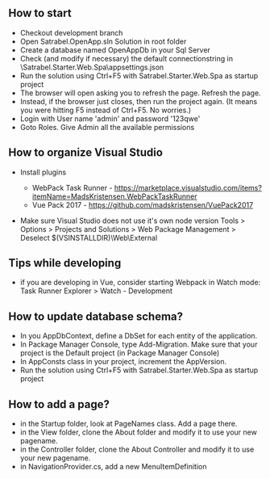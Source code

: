 ## How to start
* Checkout development branch
* Open Satrabel.OpenApp.sln Solution in root folder
* Create a database named OpenAppDb in your Sql Server
* Check (and modify if necessary) the default connectionstring in \Satrabel.Starter.Web.Spa\appsettings.json 
* Run the solution using Ctrl+F5 with Satrabel.Starter.Web.Spa as startup project 
* The browser will open asking you to refresh the page. Refresh the page.
*    Instead, if the browser just closes, then run the project again. (It means you were hitting F5 instead of Ctrl+F5. No worries.)
* Login with User name 'admin' and password '123qwe'
* Goto Roles. Give Admin all the available permissions


## How to organize Visual Studio
* Install plugins
	* WebPack Task Runner - https://marketplace.visualstudio.com/items?itemName=MadsKristensen.WebPackTaskRunner
	* Vue Pack 2017 - https://github.com/madskristensen/VuePack2017

* Make sure Visual Studio does not use it's own node version
    Tools > Options > Projects and Solutions > Web Package Management > Deselect $(VSINSTALLDIR)\Web\External


## Tips while developing
* if you are developing in Vue, consider starting Webpack in Watch mode: Task Runner Explorer > Watch - Development


## How to update database schema?
* In you AppDbContext, define a DbSet for each entity of the application.
* In Package Manager Console, type Add-Migration. Make sure that your project is the Default project (in Package Manager Console)
* In AppConsts class in your project, increment the AppVersion.
* Run the solution using Ctrl+F5 with Satrabel.Starter.Web.Spa as startup project 


## How to add a page?
* in the Startup folder, look at PageNames class. Add a page there.
* in the View folder, clone the About folder and modify it to use your new pagename.
* in the Controller folder, clone the About Controller and modify it to use your new pagename.
* in NavigationProvider.cs, add a new MenuItemDefinition

